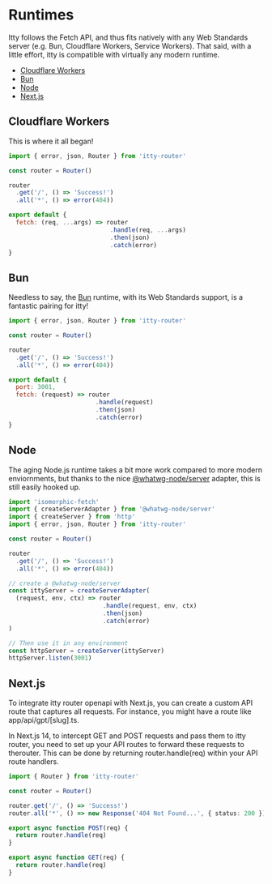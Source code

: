 # Runtimes
Itty follows the Fetch API, and thus fits natively with any Web Standards server (e.g. Bun, Cloudflare Workers, Service Workers).  That said, with a little effort, itty is compatible with virtually any modern runtime.

- [Cloudflare Workers](#Cloudflare%20Workers)
- [Bun](#Bun)
- [Node](#Node)
- [Next.js](#Next)


## Cloudflare Workers <a name="Cloudflare Workers"></a>

This is where it all began!
```js
import { error, json, Router } from 'itty-router'

const router = Router()

router
  .get('/', () => 'Success!')
  .all('*', () => error(404))

export default {
  fetch: (req, ...args) => router
                            .handle(req, ...args)
                            .then(json)
                            .catch(error)
}
```

## Bun <a name="Bun"></a>

Needless to say, the [Bun](https://bun.sh) runtime, with its Web Standards support, is a fantastic pairing for itty!
```js
import { error, json, Router } from 'itty-router'

const router = Router()

router
  .get('/', () => 'Success!')
  .all('*', () => error(404))

export default {
  port: 3001,
  fetch: (request) => router
                        .handle(request)
                        .then(json)
                        .catch(error)
}

```

## Node <a name="Node"></a>

The aging Node.js runtime takes a bit more work compared to more modern enviornments, but thanks to the nice [@whatwg-node/server](https://www.npmjs.com/package/@whatwg-node/server) adapter, this is still easily hooked up.
```js
import 'isomorphic-fetch'
import { createServerAdapter } from '@whatwg-node/server'
import { createServer } from 'http'
import { error, json, Router } from 'itty-router'

const router = Router()

router
  .get('/', () => 'Success!')
  .all('*', () => error(404))

// create a @whatwg-node/server
const ittyServer = createServerAdapter(
  (request, env, ctx) => router
                          .handle(request, env, ctx)
                          .then(json)
                          .catch(error)
)

// Then use it in any environment
const httpServer = createServer(ittyServer)
httpServer.listen(3001)
```

## Next.js <a name="Next"></a>

To integrate itty router openapi with Next.js, you can create a custom API route that captures all requests. For instance, you might have a route like app/api/gpt/[slug].ts.

In Next.js 14, to intercept GET and POST requests and pass them to itty router, you need to set up your API routes to forward these requests to therouter. This can be done by returning router.handle(req) within your API route handlers.
```ts
import { Router } from 'itty-router'

const router = Router()

router.get('/', () => 'Success!')
router.all('*', () => new Response('404 Not Found...', { status: 200 }))

export async function POST(req) {
  return router.handle(req)
}

export async function GET(req) {
  return router.handle(req)
}
```

